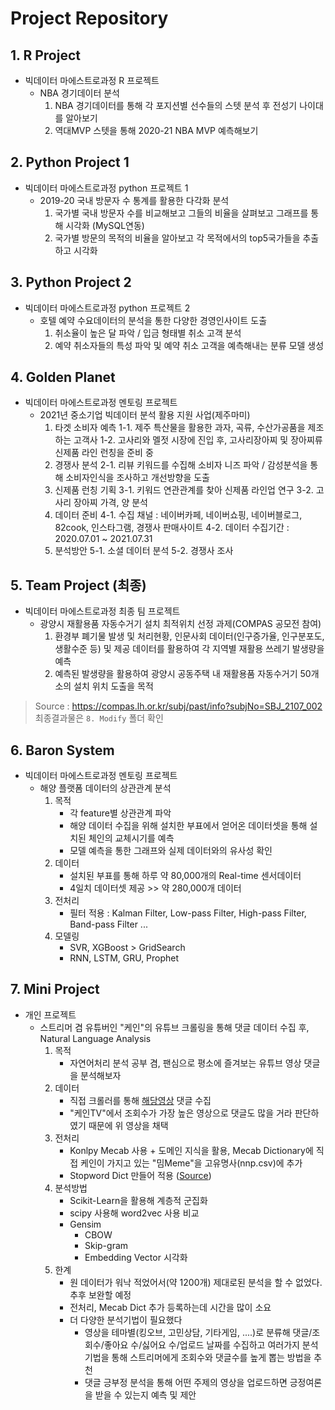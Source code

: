 # Project Repository


## 1. R Project
- 빅데이터 마에스트로과정 R 프로젝트
    - NBA 경기데이터 분석
        1. NBA 경기데이터를 통해 각 포지션별 선수들의 스텟 분석 후 전성기 나이대를 알아보기
        2. 역대MVP 스텟을 통해 2020-21 NBA MVP 예측해보기


## 2. Python Project 1
- 빅데이터 마에스트로과정 python 프로젝트 1
    - 2019-20 국내 방문자 수 통계를 활용한 다각화 분석
        1. 국가별 국내 방문자 수를 비교해보고 그들의 비율을 살펴보고 그래프를 통해 시각화 (MySQL연동)
        2. 국가별 방문의 목적의 비율을 알아보고 각 목적에서의 top5국가들을 추출하고 시각화


## 3. Python Project 2 
- 빅데이터 마에스트로과정 python 프로젝트 2
    - 호텔 예약 수요데이터의 분석을 통한 다양한 경영인사이트 도출
        1. 취소율이 높은 달 파악 / 입금 형태별 취소 고객 분석
        2. 예약 취소자들의 특성 파악 및 예약 취소 고객을 예측해내는 분류 모델 생성


## 4. Golden Planet 
- 빅데이터 마에스트로과정 멘토링 프로젝트 
    - 2021년 중소기업 빅데이터 분석 활용 지원 사업(제주마미)
        1. 타겟 소비자 예측
            1-1. 제주 특산물을 활용한 과자, 곡류, 수산가공품을 제조하는 고객사
            1-2. 고사리와 멜젓 시장에 진입 후, 고사리장아찌 및 장아찌류 신제품 라인 런칭을 준비 중
        2. 경쟁사 분석
            2-1. 리뷰 키워드를 수집해 소비자 니즈 파악 / 감성분석을 통해 소비자인식을 조사하고 개선방향을 도출
        3. 신제품 런칭 기획
            3-1. 키워드 연관관계를 찾아 신제품 라인업 연구
            3-2. 고사리 장아찌 가격, 양 분석 
        4. 데이터 준비
            4-1. 수집 채널 : 네이버카페, 네이버쇼핑, 네이버블로그, 82cook, 인스타그램, 경쟁사 판매사이트
            4-2. 데이터 수집기간 : 2020.07.01 ~ 2021.07.31
        5. 분석방안
            5-1. 소셜 데이터 분석
            5-2. 경쟁사 조사


## 5. Team Project (최종)
- 빅데이터 마에스트로과정 최종 팀 프로젝트
    - 광양시 재활용품 자동수거기 설치 최적위치 선정 과제(COMPAS 공모전 참여)
        1. 환경부 폐기물 발생 및 처리현황, 인문사회 데이터(인구증가율, 인구분포도, 생활수준 등) 및 제공 데이터를 활용하여 각 지역별 재활용 쓰레기 발생량을 예측
        2. 예측된 발생량을 활용하여 광양시 공동주택 내 재활용품 자동수거기 50개소의 설치 위치 도출을 목적

> Source : https://compas.lh.or.kr/subj/past/info?subjNo=SBJ_2107_002
> 최종결과물은 `8. Modify` 폴더 확인


## 6. Baron System
- 빅데이터 마에스트로과정 멘토링 프로젝트
    - 해양 플랫폼 데이터의 상관관계 분석
        1. 목적
            - 각 feature별 상관관계 파악
            - 해양 데이터 수집을 위해 설치한 부표에서 얻어온 데이터셋을 통해 설치된 체인의 교체시기를 예측
            - 모델 예측을 통한 그래프와 실제 데이터와의 유사성 확인
        2. 데이터
            - 설치된 부표를 통해 하루 약 80,000개의 Real-time 센서데이터
            - 4일치 데이터셋 제공 >> 약 280,000개 데이터
        3. 전처리
            - 필터 적용 : Kalman Filter, Low-pass Filter, High-pass Filter, Band-pass Filter ...
        4. 모델링
            - SVR, XGBoost > GridSearch
            - RNN, LSTM, GRU, Prophet


## 7. Mini Project
- 개인 프로젝트
    - 스트리머 겸 유튜버인 "케인"의 유튜브 크롤링을 통해 댓글 데이터 수집 후, Natural Language Analysis
        1. 목적
            - 자연어처리 분석 공부 겸, 팬심으로 평소에 즐겨보는 유튜브 영상 댓글을 분석해보자
        2. 데이터
            - 직접 크롤러를 통해 [해당영상](https://www.youtube.com/watch?v=nTTsOgUXAfQ&ab_channel=%EC%BC%80%EC%9D%B8TV) 댓글 수집
            - "케인TV"에서 조회수가 가장 높은 영상으로 댓글도 많을 거라 판단하였기 때문에 위 영상을 채택
        3. 전처리
            - Konlpy Mecab 사용 + 도메인 지식을 활용, Mecab Dictionary에 직접 케인이 가지고 있는 "밈Meme"을 고유명사(nnp.csv)에 추가
            - Stopword Dict 만들어 적용 ([Source](https://gist.github.com/spikeekips/40eea22ef4a89f629abd87eed535ac6a))
        4. 분석방법
            - Scikit-Learn을 활용해 계층적 군집화
            - scipy 사용해 word2vec 사용 비교
            - Gensim
                - CBOW
                - Skip-gram
                - Embedding Vector 시각화
        5. 한계
            - 원 데이터가 워낙 적었어서(약 1200개) 제대로된 분석을 할 수 없었다. 추후 보완할 예정
            - 전처리, Mecab Dict 추가 등록하는데 시간을 많이 소요
            - 더 다양한 분석기법이 필요했다
                - 영상을 테마별(킹오브, 고민상담, 기타게임, ....)로 분류해 댓글/조회수/좋아요 수/싫어요 수/업로드 날짜를 수집하고 여러가지 분석기법을 통해 스트리머에게 조회수와 댓글수를 높게 뽑는 방법을 추천
                - 댓글 긍부정 분석을 통해 어떤 주제의 영상을 업로드하면 긍정여론을 받을 수 있는지 예측 및 제안

                